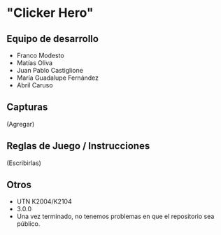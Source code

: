 # "Clicker Hero"

## Equipo de desarrollo

- Franco Modesto
- Matías Oliva
- Juan Pablo Castiglione
- María Guadalupe Fernández
- Abril Caruso

## Capturas

(Agregar)

## Reglas de Juego / Instrucciones

(Escribirlas)

## Otros

- UTN K2004/K2104
- 3.0.0
- Una vez terminado, no tenemos problemas en que el repositorio sea público.
